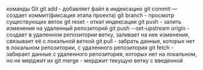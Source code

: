 команды Git
git add <file-name> - добавляет файл в индексацию
git commit — создает коммит(фиксация этапа проекта)
git branch - просмотр существующих веток
git reset <file-name> - откат индексации
git push - залить изменения на удаленный репозиторий
git push --set-upstream origin <new branch-name> - создает в удаленном репозитории ветку, заливает на нее изменения, связывает её с локальной веткой
git pull - забрать данные, которых нет в локальном репозитории, с удаленного репозитория
git fetch - забирает данные с удаленного репозитория, которых нет на локальном, но не мерджит их
git merge <branch-name> - мерджит текущую ветку с введенной
